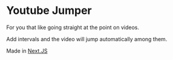 # Youtube Jumper

For you that like going straight at the point on videos.

Add intervals and the video will jump automatically among them.

Made in [Next.JS](https://nextjs.org/)
